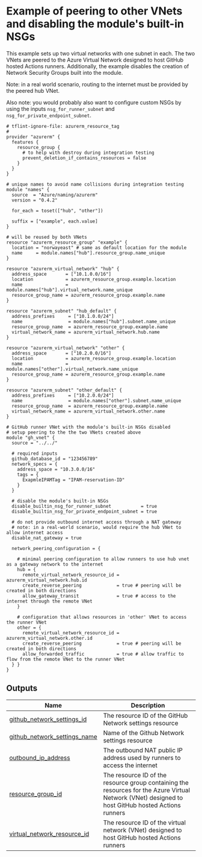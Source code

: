 # Example of peering to other VNets and disabling the module's built-in NSGs

This example sets up two virtual networks with one subnet in each. The two VNets are peered to the Azure Virtual Network designed to host GitHub hosted Actions runners. Additionally, the example disables the creation of Network Security Groups built into the module.

Note: in a real world scenario, routing to the internet must be provided by the peered hub VNet.

Also note: you would probably also want to configure custom NSGs by using the inputs `nsg_for_runner_subnet` and `nsg_for_private_endpoint_subnet`.

<!-- BEGIN_TF_DOCS -->

```hcl
# tflint-ignore-file: azurerm_resource_tag
#
provider "azurerm" {
  features {
    resource_group {
      # to help with destroy during integration testing
      prevent_deletion_if_contains_resources = false
    }
  }
}

# unique names to avoid name collisions during integration testing
module "names" {
  source  = "Azure/naming/azurerm"
  version = "0.4.2"

  for_each = toset(["hub", "other"])

  suffix = ["example", each.value]
}

# will be reused by both VNets
resource "azurerm_resource_group" "example" {
  location = "norwayeast" # same as default location for the module
  name     = module.names["hub"].resource_group.name_unique
}

resource "azurerm_virtual_network" "hub" {
  address_space       = ["10.1.0.0/16"]
  location            = azurerm_resource_group.example.location
  name                = module.names["hub"].virtual_network.name_unique
  resource_group_name = azurerm_resource_group.example.name
}

resource "azurerm_subnet" "hub_default" {
  address_prefixes     = ["10.1.0.0/24"]
  name                 = module.names["hub"].subnet.name_unique
  resource_group_name  = azurerm_resource_group.example.name
  virtual_network_name = azurerm_virtual_network.hub.name
}

resource "azurerm_virtual_network" "other" {
  address_space       = ["10.2.0.0/16"]
  location            = azurerm_resource_group.example.location
  name                = module.names["other"].virtual_network.name_unique
  resource_group_name = azurerm_resource_group.example.name
}

resource "azurerm_subnet" "other_default" {
  address_prefixes     = ["10.2.0.0/24"]
  name                 = module.names["other"].subnet.name_unique
  resource_group_name  = azurerm_resource_group.example.name
  virtual_network_name = azurerm_virtual_network.other.name
}

# GitHub runner VNet with the module's built-in NSGs disabled
# setup peering to the the two VNets created above
module "gh_vnet" {
  source = "../../"

  # required inputs
  github_database_id = "123456789"
  network_specs = {
    address_space = "10.3.0.0/16"
    tags = {
      ExapmleIPAMTag = "IPAM-reservation-ID"
    }
  }

  # disable the module's built-in NSGs
  disable_builtin_nsg_for_runner_subnet           = true
  disable_builtin_nsg_for_private_endpoint_subnet = true

  # do not provide outbound internet access through a NAT gateway
  # note: in a real-world scenario, would require the hub VNet to allow internet access
  disable_nat_gateway = true

  network_peering_configuration = {

    # minimal peering configuration to allow runners to use hub vnet as a gateway network to the internet
    hub = {
      remote_virtual_network_resource_id = azurerm_virtual_network.hub.id
      create_reverse_peering             = true # peering will be created in both directions
      allow_gateway_transit              = true # access to the internet through the remote VNet
    }

    # configuration that allows resources in 'other' VNet to access the runner VNet
    other = {
      remote_virtual_network_resource_id = azurerm_virtual_network.other.id
      create_reverse_peering             = true # peering will be created in both directions
      allow_forwarded_traffic            = true # allow traffic to flow from the remote VNet to the runner VNet
  } }
}
```

## Outputs

| Name | Description |
|------|-------------|
| <a name="output_github_network_settings_id"></a> [github\_network\_settings\_id](#output\_github\_network\_settings\_id) | The resource ID of the GitHub Network settings resource |
| <a name="output_github_network_settings_name"></a> [github\_network\_settings\_name](#output\_github\_network\_settings\_name) | Name of the Github Network settings resource |
| <a name="output_outbound_ip_address"></a> [outbound\_ip\_address](#output\_outbound\_ip\_address) | The outbound NAT public IP address used by runners to access the internet |
| <a name="output_resource_group_id"></a> [resource\_group\_id](#output\_resource\_group\_id) | The resource ID of the resource group containing the resources for the Azure Virtual Network (VNet) designed to host GitHub hosted Actions runners |
| <a name="output_virtual_network_resource_id"></a> [virtual\_network\_resource\_id](#output\_virtual\_network\_resource\_id) | The resource ID of the virtual network (VNet) designed to host GitHub hosted Actions runners |
<!-- END_TF_DOCS -->